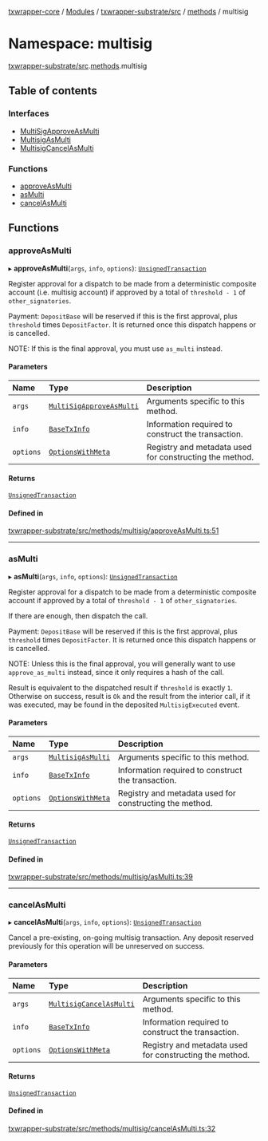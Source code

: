 [txwrapper-core](../README.md) / [Modules](../modules.md) / [txwrapper-substrate/src](txwrapper_substrate_src.md) / [methods](txwrapper_substrate_src.methods.md) / multisig

# Namespace: multisig

[txwrapper-substrate/src](txwrapper_substrate_src.md).[methods](txwrapper_substrate_src.methods.md).multisig

## Table of contents

### Interfaces

- [MultiSigApproveAsMulti](../interfaces/txwrapper_substrate_src.methods.multisig.MultiSigApproveAsMulti.md)
- [MultisigAsMulti](../interfaces/txwrapper_substrate_src.methods.multisig.MultisigAsMulti.md)
- [MultisigCancelAsMulti](../interfaces/txwrapper_substrate_src.methods.multisig.MultisigCancelAsMulti.md)

### Functions

- [approveAsMulti](txwrapper_substrate_src.methods.multisig.md#approveasmulti)
- [asMulti](txwrapper_substrate_src.methods.multisig.md#asmulti)
- [cancelAsMulti](txwrapper_substrate_src.methods.multisig.md#cancelasmulti)

## Functions

### approveAsMulti

▸ **approveAsMulti**(`args`, `info`, `options`): [`UnsignedTransaction`](../interfaces/txwrapper_core_src.UnsignedTransaction.md)

Register approval for a dispatch to be made from a deterministic composite account (i.e. multisig
account) if approved by a total of `threshold - 1` of `other_signatories`.

Payment: `DepositBase` will be reserved if this is the first approval, plus
`threshold` times `DepositFactor`. It is returned once this dispatch happens or
is cancelled.

NOTE: If this is the final approval, you must use `as_multi` instead.

#### Parameters

| Name | Type | Description |
| :------ | :------ | :------ |
| `args` | [`MultiSigApproveAsMulti`](../interfaces/txwrapper_substrate_src.methods.multisig.MultiSigApproveAsMulti.md) | Arguments specific to this method. |
| `info` | [`BaseTxInfo`](../interfaces/txwrapper_core_src.BaseTxInfo.md) | Information required to construct the transaction. |
| `options` | [`OptionsWithMeta`](../interfaces/txwrapper_core_src.OptionsWithMeta.md) | Registry and metadata used for constructing the method. |

#### Returns

[`UnsignedTransaction`](../interfaces/txwrapper_core_src.UnsignedTransaction.md)

#### Defined in

[txwrapper-substrate/src/methods/multisig/approveAsMulti.ts:51](https://github.com/paritytech/txwrapper-core/blob/a09c1f6/packages/txwrapper-substrate/src/methods/multisig/approveAsMulti.ts#L51)

___

### asMulti

▸ **asMulti**(`args`, `info`, `options`): [`UnsignedTransaction`](../interfaces/txwrapper_core_src.UnsignedTransaction.md)

Register approval for a dispatch to be made from a deterministic composite account if
approved by a total of `threshold - 1` of `other_signatories`.

If there are enough, then dispatch the call.

Payment: `DepositBase` will be reserved if this is the first approval, plus
`threshold` times `DepositFactor`. It is returned once this dispatch happens or
is cancelled.

NOTE: Unless this is the final approval, you will generally want to use
`approve_as_multi` instead, since it only requires a hash of the call.

Result is equivalent to the dispatched result if `threshold` is exactly `1`. Otherwise
on success, result is `Ok` and the result from the interior call, if it was executed,
may be found in the deposited `MultisigExecuted` event.

#### Parameters

| Name | Type | Description |
| :------ | :------ | :------ |
| `args` | [`MultisigAsMulti`](../interfaces/txwrapper_substrate_src.methods.multisig.MultisigAsMulti.md) | Arguments specific to this method. |
| `info` | [`BaseTxInfo`](../interfaces/txwrapper_core_src.BaseTxInfo.md) | Information required to construct the transaction. |
| `options` | [`OptionsWithMeta`](../interfaces/txwrapper_core_src.OptionsWithMeta.md) | Registry and metadata used for constructing the method. |

#### Returns

[`UnsignedTransaction`](../interfaces/txwrapper_core_src.UnsignedTransaction.md)

#### Defined in

[txwrapper-substrate/src/methods/multisig/asMulti.ts:39](https://github.com/paritytech/txwrapper-core/blob/a09c1f6/packages/txwrapper-substrate/src/methods/multisig/asMulti.ts#L39)

___

### cancelAsMulti

▸ **cancelAsMulti**(`args`, `info`, `options`): [`UnsignedTransaction`](../interfaces/txwrapper_core_src.UnsignedTransaction.md)

Cancel a pre-existing, on-going multisig transaction. Any deposit reserved previously
for this operation will be unreserved on success.

#### Parameters

| Name | Type | Description |
| :------ | :------ | :------ |
| `args` | [`MultisigCancelAsMulti`](../interfaces/txwrapper_substrate_src.methods.multisig.MultisigCancelAsMulti.md) | Arguments specific to this method. |
| `info` | [`BaseTxInfo`](../interfaces/txwrapper_core_src.BaseTxInfo.md) | Information required to construct the transaction. |
| `options` | [`OptionsWithMeta`](../interfaces/txwrapper_core_src.OptionsWithMeta.md) | Registry and metadata used for constructing the method. |

#### Returns

[`UnsignedTransaction`](../interfaces/txwrapper_core_src.UnsignedTransaction.md)

#### Defined in

[txwrapper-substrate/src/methods/multisig/cancelAsMulti.ts:32](https://github.com/paritytech/txwrapper-core/blob/a09c1f6/packages/txwrapper-substrate/src/methods/multisig/cancelAsMulti.ts#L32)
